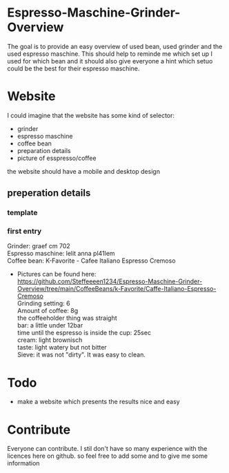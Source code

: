 # Espresso-Maschine-Grinder-Overview

The goal is to provide an easy overview of used bean, used grinder and the used espresso maschine. 
This should help to reminde me which set up I used for which bean and it should also give everyone a hint which setuo could be the best for their espresso maschine.

# Website
I could imagine that the website has some kind of selector:
- grinder
- espresso maschine
- coffee bean
- preparation details
- picture of esspresso/coffee

the website should have a mobile and desktop design

## preperation details
### template

### first entry
Grinder: graef cm 702<br>
Espresso maschine: lelit anna pl41lem<br>
Coffee bean: K-Favorite - Cafee Italiano Espresso Cremoso<br>
- Pictures can be found here: https://github.com/Steffeeeen1234/Espresso-Maschine-Grinder-Overview/tree/main/CoffeeBeans/k-Favorite/Caffe-Italiano-Espresso-Cremoso<br>
Grinding setting: 6<br>
Amount of coffee: 8g<br>
the coffeeholder thing was straight<br>
bar: a little under 12bar<br>
time until the espresso is inside the cup: 25sec<br>
cream: light brownisch<br>
taste: light watery but not bitter<br>
Sieve: it was not "dirty". It was easy to clean.<br>


# Todo 
- make a website which presents the results nice and easy

# Contribute
Everyone can contribute. 
I stil don't have so many experience with the licences here on github. so feel free to add some and to give me some information
